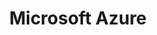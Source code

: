 ---
type: docs
title: "Microsoft Azure"
linkTitle: "Microsoft Azure"
weight: 2
description: >-
  The guides in this section will walk you through how to project an Azure VM as an Azure Arc enabled server. These guides, using Azure VM as the targeted Azure Arc server are designed **for demo and testing purposes ONLY and are not supported.**

  In each guide, you will find a detailed, technical explanation of the mechanism and why **it is not expected to project an Azure VM as an Azure Arc enabled server.**
---